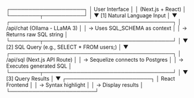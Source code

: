 ┌────────────────────┐
│    User Interface  │
│  (Next.js + React) │
└────────┬───────────┘
         │
         ▼
[1] Natural Language Input
         │
         ▼
┌────────────────────────────────────────────┐
│  /api/chat (Ollama - LLaMA 3)              │
│  → Uses SQL_SCHEMA as context              │
│  → Returns raw SQL string                  │
└────────┬───────────────────────────────────┘
         │
         ▼
[2] SQL Query (e.g., SELECT * FROM users;)
         │
         ▼
┌────────────────────────────────────────────┐
│  /api/sql (Next.js API Route)              │
│  → Sequelize connects to Postgres          │
│  → Executes generated SQL                  │
└────────┬───────────────────────────────────┘
         │
         ▼
[3] Query Results
         │
         ▼
┌───────────────────────┐
│   React Frontend      │
│  → Syntax highlight   │
│  → Display results    │
└───────────────────────┘



